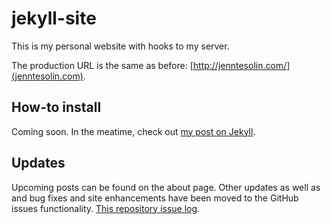 jekyll-site
===========

This is my personal website with hooks to my server.

The production URL is the same as before: [http://jenntesolin.com/](jenntesolin.com).

## How-to install

Coming soon. In the meatime, check out [my post on Jekyll](https://www.jenntesolin.com/blog/2015/03/17/Jekyll-Set-Up-Publish/).

## Updates

Upcoming posts can be found on the about page. Other updates as well as and bug fixes and site enhancements have been moved to the GitHub issues functionality. [This repository issue log](https://github.com/jennifert/jekyll-site/issues).